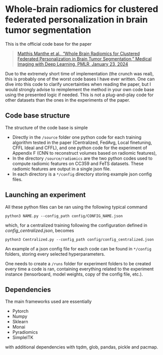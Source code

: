 # Whole-brain radiomics for clustered federated personalization in brain tumor segmentation

This is the official code base for the paper 
> [Matthis Manthe et al., “Whole Brain Radiomics for Clustered Federated Personalization in Brain Tumor Segmentation,” Medical Imaging with Deep Learning, PMLR, January 23, 2024](https://proceedings.mlr.press/v227/manthe24a.html)

Due to the extremely short time of implementation (the crunch was real), this is probably one of the worst code bases I have ever written. One can dive into this code to clarify uncertainties when reading the paper, but I would strongly advise to reimplement the method in your own code base using the presented logic if needed. This is not a plug-and-play code for other datasets than the ones in the experiments of the paper.

## Code base structure
The structure of the code base is simple
- Directly in the ```/source``` folder one python code for each training algorithm tested in the paper (Centralized, FedAvg, Local finetuning, CFFL Ideal and CFFL), and one python code for the experiment of Appendix F (CNN to reconstruct volumes based on radiomic features),
- In the directory ```/source/radiomics``` are the two python codes used to compute radiomic features on CC359 and FeTS datasets. These radiomic features are output in a single json file.
- In each directory is a ```*/config``` directory storing example json config files.

## Launching an experiment
All these python files can be ran using the following typical command

```python3 NAME.py --config_path config/CONFIG_NAME.json```

which, for a centralized training following the configuration defined in *config_centralized.json*, becomes 

```python3 Centralized.py --config_path config/config_centralized.json```

An example of a json config file for each code can be found in ```*/config``` folders, storing every selected hyperparameters.

One needs to create a ```/runs``` folder for experiment folders to be created every time a code is ran, containing everything related to the experiment instance (tensorboard, model weights, copy of the config file, etc.).

## Dependencies
The main frameworks used are essentially 
- Pytorch
- Numpy
- Sklearn
- Monai
- Pyradiomics
- SimpleITK

with additional dependencies with tqdm, glob, pandas, pickle and pacmap.

